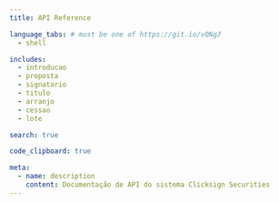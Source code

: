 ```yaml
---
title: API Reference

language_tabs: # must be one of https://git.io/vQNgJ
  - shell

includes:
  - introducao
  - proposta
  - signatario
  - titulo
  - arranjo
  - cessao
  - lote

search: true

code_clipboard: true

meta:
  - name: description
    content: Documentação de API do sistema Clicksign Securities
---
```

